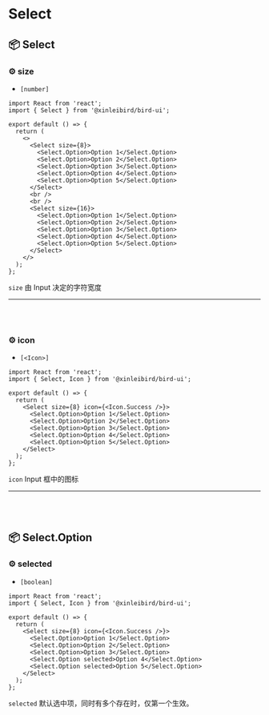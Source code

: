 # Select

## 📦 Select

### ⚙ size

- `[number]`

```tsx
import React from 'react';
import { Select } from '@xinleibird/bird-ui';

export default () => {
  return (
    <>
      <Select size={8}>
        <Select.Option>Option 1</Select.Option>
        <Select.Option>Option 2</Select.Option>
        <Select.Option>Option 3</Select.Option>
        <Select.Option>Option 4</Select.Option>
        <Select.Option>Option 5</Select.Option>
      </Select>
      <br />
      <br />
      <Select size={16}>
        <Select.Option>Option 1</Select.Option>
        <Select.Option>Option 2</Select.Option>
        <Select.Option>Option 3</Select.Option>
        <Select.Option>Option 4</Select.Option>
        <Select.Option>Option 5</Select.Option>
      </Select>
    </>
  );
};
```

`size` 由 Input 决定的字符宽度

<hr />
<br />
<br />

### ⚙ icon

- `[<Icon>]`

```tsx
import React from 'react';
import { Select, Icon } from '@xinleibird/bird-ui';

export default () => {
  return (
    <Select size={8} icon={<Icon.Success />}>
      <Select.Option>Option 1</Select.Option>
      <Select.Option>Option 2</Select.Option>
      <Select.Option>Option 3</Select.Option>
      <Select.Option>Option 4</Select.Option>
      <Select.Option>Option 5</Select.Option>
    </Select>
  );
};
```

`icon` Input 框中的图标

<hr />
<br />
<br />

## 📦 Select.Option

### ⚙ selected

- `[boolean]`

```tsx
import React from 'react';
import { Select, Icon } from '@xinleibird/bird-ui';

export default () => {
  return (
    <Select size={8} icon={<Icon.Success />}>
      <Select.Option>Option 1</Select.Option>
      <Select.Option>Option 2</Select.Option>
      <Select.Option>Option 3</Select.Option>
      <Select.Option selected>Option 4</Select.Option>
      <Select.Option selected>Option 5</Select.Option>
    </Select>
  );
};
```

`selected` 默认选中项，同时有多个存在时，仅第一个生效。
